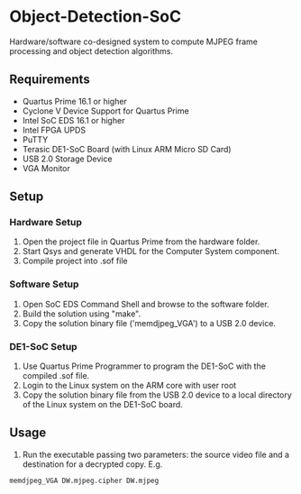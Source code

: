 # Object-Detection-SoC
Hardware/software co-designed system to compute MJPEG frame processing and object detection algorithms.

## Requirements ##
* Quartus Prime 16.1 or higher
* Cyclone V Device Support for Quartus Prime
* Intel SoC EDS 16.1 or higher
* Intel FPGA UPDS
* PuTTY
* Terasic DE1-SoC Board (with Linux ARM Micro SD Card)
* USB 2.0 Storage Device
* VGA Monitor

## Setup ##
### Hardware Setup ###
1. Open the project file in Quartus Prime from the hardware folder.
2. Start Qsys and generate VHDL for the Computer System component.
3. Compile project into .sof file

### Software Setup ###
1. Open SoC EDS Command Shell and browse to the software folder.
2. Build the solution using "make".
3. Copy the solution binary file ('memdjpeg_VGA') to a USB 2.0 device.

### DE1-SoC Setup ###
1. Use Quartus Prime Programmer to program the DE1-SoC with the compiled .sof file.
2. Login to the Linux system on the ARM core with user root
3. Copy the solution binary file from the USB 2.0 device to a local directory of the Linux system on the DE1-SoC board. 

## Usage ##

1. Run the executable passing two parameters: the source video file and a destination for a decrypted copy. E.g.
```
memdjpeg_VGA DW.mjpeg.cipher DW.mjpeg
``` 